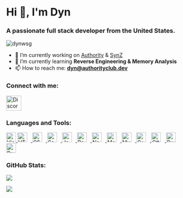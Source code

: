 <h1>Hi 👋, I'm Dyn</h1>
<h3>A passionate full stack developer from the United States.</h3>

<p>
  <img src="https://komarev.com/ghpvc/?username=dynwsg&label=Profile%20views&color=0e75b6&style=flat" alt="dynwsg" />
</p>

- 🔭 I’m currently working on [Authority](https://authoritydev.club) & [SynZ](https://discord.gg/synz)
- 🌱 I’m currently learning **Reverse Engineering & Memory Analysis**
- 📫 How to reach me: **dyn@authorityclub.dev**

<h3>Connect with me:</h3>
<p>
  <a href="https://discord.gg/9HTh8YGyGf" target="_blank">
    <img src="https://img.icons8.com/color/48/000000/discord-logo.png" alt="Discord" height="40" width="40" />
  </a>
</p>

<h3>Languages and Tools:</h3>
<p>
  <a href="https://code.visualstudio.com/" target="_blank" rel="noreferrer" class="icon-link">
    <img alt="Visual Studio Code" width="26px" src="https://cdn.jsdelivr.net/gh/devicons/devicon/icons/vscode/vscode-original.svg" />
  </a>
  <a href="https://developer.mozilla.org/en-US/docs/Web/HTML" target="_blank" rel="noreferrer" class="icon-link">
    <img alt="HTML5" width="26px" src="https://cdn.jsdelivr.net/gh/devicons/devicon/icons/html5/html5-original.svg" style="padding-right:10px;" />
  </a>
  <a href="https://www.w3schools.com/css/" target="_blank" rel="noreferrer" class="icon-link">
    <img alt="CSS3" width="26px" src="https://cdn.jsdelivr.net/gh/devicons/devicon/icons/css3/css3-original.svg" style="padding-right:10px;" />
  </a>
  <a href="https://sass-lang.com/" target="_blank" rel="noreferrer" class="icon-link">
    <img alt="Sass" width="26px" src="https://cdn.jsdelivr.net/gh/devicons/devicon/icons/sass/sass-original.svg" style="padding-right:10px;" />
  </a>
  <a href="https://developer.mozilla.org/en-US/docs/Web/JavaScript" target="_blank" rel="noreferrer" class="icon-link">
    <img alt="JavaScript" width="26px" src="https://cdn.jsdelivr.net/gh/devicons/devicon/icons/javascript/javascript-original.svg" style="padding-right:10px;" />
  </a>
  <a href="https://reactjs.org/" target="_blank" rel="noreferrer" class="icon-link">
    <img alt="React" width="26px" src="https://cdn.jsdelivr.net/gh/devicons/devicon/icons/react/react-original.svg" style="padding-right:10px;" />
  </a>
  <a href="https://nodejs.org/" target="_blank" rel="noreferrer" class="icon-link">
    <img alt="Node.js" width="26px" src="https://cdn.jsdelivr.net/gh/devicons/devicon/icons/nodejs/nodejs-original.svg" style="padding-right:10px;" />
  </a>
  <a href="https://www.mongodb.com/" target="_blank" rel="noreferrer" class="icon-link">
    <img alt="MongoDB" width="26px" src="https://cdn.jsdelivr.net/gh/devicons/devicon/icons/mongodb/mongodb-original.svg" style="padding-right:10px;" />
  </a>
  <a href="https://www.mysql.com/" target="_blank" rel="noreferrer" class="icon-link">
    <img alt="MySQL" width="26px" src="https://cdn.jsdelivr.net/gh/devicons/devicon/icons/mysql/mysql-original.svg" style="padding-right:10px;" />
  </a>
  <a href="https://isocpp.org/" target="_blank" rel="noreferrer" class="icon-link">
    <img alt="C++" width="26px" src="https://cdn.jsdelivr.net/gh/devicons/devicon/icons/cplusplus/cplusplus-original.svg" style="padding-right:10px;" />
  </a>
  <a href="https://learn.microsoft.com/en-us/dotnet/csharp/" target="_blank" rel="noreferrer" class="icon-link">
    <img alt="C#" width="26px" src="https://cdn.jsdelivr.net/gh/devicons/devicon/icons/csharp/csharp-original.svg" style="padding-right:10px;" />
  </a>
  <a href="https://www.rust-lang.org/" target="_blank" rel="noreferrer" class="icon-link">
    <img alt="Rust" width="26px" src="https://rust-lang.org/logos/rust-logo-512x512.png" style="padding-right:10px;" />
  </a>
  <a href="https://www.ruby-lang.org/" target="_blank" rel="noreferrer" class="icon-link">
    <img alt="Ruby" width="26px" src="https://cdn.jsdelivr.net/gh/devicons/devicon/icons/ruby/ruby-original.svg" style="padding-right:10px;" />
  </a>
</p>



<h3>GitHub Stats:</h3>
<p>
  <img src="https://github-readme-stats.vercel.app/api/top-langs?username=dynwsg&show_icons=true&locale=en&layout=compact&theme=dark&cache_buster=1" />
</p>
<p>
  <img src="https://github-readme-stats.vercel.app/api?username=dynwsg&show_icons=true&locale=en&theme=dark&cache_buster=1" />
</p>
